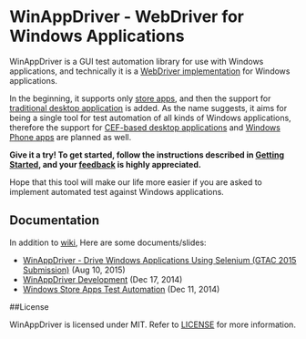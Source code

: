 # WinAppDriver - WebDriver for Windows Applications

WinAppDriver is a GUI test automation library for use with Windows applications, and technically it is a [WebDriver implementation](https://github.com/imsardine/winappdriver/wiki/Protocol-Implementation) for Windows applications.

In the beginning, it supports only [store apps](https://github.com/imsardine/winappdriver/wiki/Store-Apps), and then the support for [traditional desktop application](https://github.com/imsardine/winappdriver/wiki/Desktop-Applications) is added. As the name suggests, it aims for being a single tool for test automation of all kinds of Windows applications, therefore the support for [CEF-based desktop applications](https://github.com/imsardine/winappdriver/wiki/CEF-Based-Applications) and [Windows Phone apps](https://github.com/imsardine/winappdriver/wiki/Phone-Apps) are planned as well.

**Give it a try! To get started, follow the instructions described in [Getting Started](https://github.com/imsardine/winappdriver/wiki/Getting-Started), and your [feedback](https://github.com/imsardine/winappdriver/issues) is highly appreciated.**

Hope that this tool will make our life more easier if you are asked to implement automated test against Windows applications.

## Documentation

In addition to [wiki](https://github.com/imsardine/winappdriver/wiki), Here are some documents/slides:

 * [WinAppDriver - Drive Windows Applications Using Selenium (GTAC 2015 Submission)](https://www.youtube.com/watch?v=OyjaU2d63Kw) (Aug 10, 2015)
 * [WinAppDriver Development](http://www.slideshare.net/jeremykao92/winappdriver-development) (Dec 17, 2014)
 * [Windows Store Apps Test Automation](http://www.slideshare.net/jeremykao92/winappdriver-windows-store-apps-test-automation) (Dec 11, 2014)

##License

WinAppDriver is licensed under MIT. Refer to [LICENSE](LICENSE) for more information.

